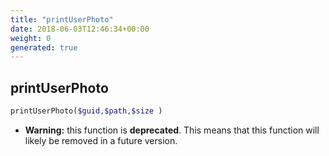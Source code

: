 ```yaml
---
title: "printUserPhoto"
date: 2018-06-03T12:46:34+00:00
weight: 0
generated: true
---
```


## printUserPhoto



```php
printUserPhoto($guid,$path,$size )
```



* **Warning:** this function is **deprecated**. This means that this function will likely be removed in a future version.


